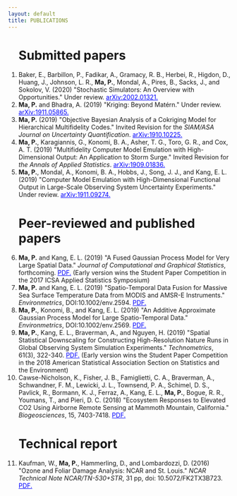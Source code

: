 ```yaml
---
layout: default
title: PUBLICATIONS
---
```



<ol start="1">
  



<h1>Submitted papers </h1>

<li>
  Baker, E., Barbillon, P., Fadikar, A., Gramacy, R. B., Herbei, R., Higdon, D., Huang, J., Johnson, L. R., <b>Ma, P.</b>, Mondal, A., Pires, B., Sacks, J., and Sokolov, V. (2020) "Stochastic Simulators: An Overview with Opportunities." Under review. <a href="https://arxiv.org/abs/2002.01321" target="blank" style="color:blue;">arXiv:2002.01321.</a>
</li>

<li> <b> Ma, P.</b> and Bhadra, A. (2019) "Kriging: Beyond Mat&eacute;rn." Under review. <a href="https://arxiv.org/abs/1911.05865" target="blank" style="color:blue;">arXiv:1911.05865.</a>
</li>
  
<li> <b> Ma, P.</b> (2019) "Objective Bayesian Analysis of a Cokriging Model for Hierarchical Multifidelity Codes." Invited Revision for the <em>SIAM/ASA Journal on Uncertainty Quantification</em>. <a href="https://arxiv.org/abs/1910.10225" target="blank" style="color:blue;">arXiv:1910.10225.</a>
</li>

<li> <b> Ma, P.</b>, Karagiannis, G., Konomi, B. A., Asher, T. G., Toro, G. R., and Cox, A. T. (2019) "Multifidelity Computer Model Emulation with High-Dimensional Output: An Application to Storm Surge." Invited Revision for <em>the Annals of Applied Statistics</em>. <a href="https://arxiv.org/abs/1909.01836" target="blank" style="color:blue;">arXiv:1909.01836.</a>
</li> 

<li> 
  <b> Ma, P.</b>, Mondal, A., Konomi, B. A., Hobbs, J., Song, J. J., and Kang, E. L. (2019) "Computer Model Emulation with High-Dimensional Functional Output in Large-Scale Observing System Uncertainty Experiments." Under review. <a href="https://arxiv.org/abs/1911.09274" target="blank" style="color:blue;">arXiv:1911.09274.</a>
</li> 



<h1>Peer-reviewed and published papers </h1> 


<li> <b>Ma, P.</b> and Kang, E. L. (2019) "A Fused Gaussian Process Model for Very Large Spatial Data."  <em>Journal of Computational and Graphical Statistics</em>, forthcoming. <a href="https://doi.org/10.1080/10618600.2019.1704293" target="blank" style="color:blue;">PDF.</a> (Early version wins the Student Paper Competition in the 2017 ICSA Applied Statistics Symposium)
</li>

<!--
<li> Konomi, B., Hanandeh, A. A., <b>Ma, P.</b>, and Kang, E. L. (2019) "Computationally Efficient Nonstationary Nearest Neighbor Gaussian Process Models Using Data-Driven Techniques." <em>Environmetrics</em>, DOI:10.1002/env.2571. <a href="https://doi.org/10.1002/env.2571" target="blank" style="color:blue;">PDF.</a> </li>
-->

<li> <b>Ma, P.</b> and Kang, E. L. (2019) "Spatio-Temporal Data Fusion for Massive Sea Surface Temperature Data from MODIS and AMSR-E Instruments." <em>Environmetrics</em>, DOI:10.1002/env.2594. <a href="https://doi.org/10.1002/env.2594" target="blank" style="color:blue;">PDF.</a> </li>

<li> <b>Ma, P.</b>, Konomi, B., and Kang, E. L. (2019) "An Additive Approximate Gaussian Process Model for Large Spatio-Temporal Data." <em>Environmetrics</em>, DOI:10.1002/env.2569. <a href="https://doi.org/10.1002/env.2569" target="blank" style="color:blue;">PDF.</a> </li>

<li> <b>Ma, P.</b>, Kang, E. L., Braverman, A., and Nguyen, H. (2019) "Spatial Statistical Downscaling for Constructing High-Resolution Nature Runs in Global Observing System Simulation Experiments." <em>Technometrics</em>, 61(3), 322-340. <a href="https://doi.org/10.1080/00401706.2018.1524791" target="blank" style="color:blue;">PDF.</a> (Early version wins the Student Paper Competition in the 2018 American Statistical Association Section on Statistics and the Environment)
</li>


<li> Cawse-Nicholson, K., Fisher, J. B., Famiglietti, C. A., Braverman, A., Schwandner, F. M., Lewicki, J. L., Townsend, P. A., Schimel, D. S., Pavlick, R., Bormann, K. J., Ferraz, A., Kang, E. L., <b>Ma, P.</b>, Bogue, R. R., Youmans, T., and Pieri, D. C. (2018) "Ecosystem Responses to Elevated CO2 Using Airborne Remote Sensing at Mammoth Mountain, California." <em>Biogeosciences</em>, 15, 7403-7418. <a href="https://doi.org/10.5194/bg-2018-73" target="blank" style="color:blue;">PDF.</a> 
</li>




<h1>Technical report </h1>
<p>
<li> Kaufman, W., <b>Ma, P.</b>, Hammerling, D., and Lombardozzi, D. (2016) "Ozone and Foliar Damage Analysis: NCAR and St. Louis." <em>NCAR Technical Note NCAR/TN-530+STR</em>, 31 pp, doi: 10.5072/FK2TX3B723. <a href="http://dx.doi.org/10.5065/D6WH2NCQ" target="blank" style="color:blue;">PDF.</a> </li>
</p>


</ol>
